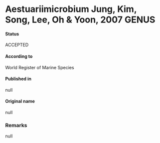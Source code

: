 # Aestuariimicrobium Jung, Kim, Song, Lee, Oh & Yoon, 2007 GENUS

#### Status
ACCEPTED

#### According to
World Register of Marine Species

#### Published in
null

#### Original name
null

### Remarks
null